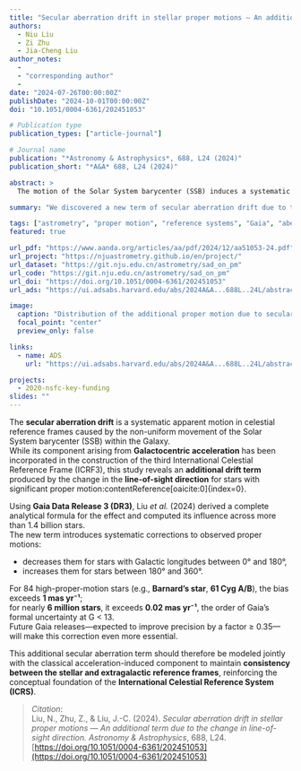 ```yaml
---
title: "Secular aberration drift in stellar proper motions — An additional term due to the change in line-of-sight direction"
authors:
  - Niu Liu
  - Zi Zhu
  - Jia-Cheng Liu
author_notes:
  - 
  - "corresponding author"
  - 
date: "2024-07-26T00:00:00Z"
publishDate: "2024-10-01T00:00:00Z"
doi: "10.1051/0004-6361/202451053"

# Publication type
publication_types: ["article-journal"]

# Journal name
publication: "*Astronomy & Astrophysics*, 688, L24 (2024)"
publication_short: "*A&A* 688, L24 (2024)"

abstract: >
  The motion of the Solar System barycenter (SSB) induces a systematic effect known as the **secular aberration drift**, a key factor in high-precision astrometry. In this study, we identify and quantify an additional component of this drift resulting from the change in the line-of-sight direction caused by stellar proper motion. Using Gaia Data Release 3, we show that this effect alters the observed proper motion field of stars, decreasing it for Galactic longitudes 0°–180° and increasing it elsewhere. For 84 stars, the induced additional proper motion exceeds 1 mas yr⁻¹, and for nearly 6 million stars it exceeds 0.02 mas yr⁻¹—comparable to Gaia’s formal uncertainties for bright stars (G < 13). We recommend modeling both the SSB acceleration and this new term to ensure full consistency between the stellar and extragalactic reference frames.

summary: "We discovered a new term of secular aberration drift due to the changing line of sight, affecting stellar proper motions measured by Gaia."

tags: ["astrometry", "proper motion", "reference systems", "Gaia", "aberration drift"]
featured: true

url_pdf: "https://www.aanda.org/articles/aa/pdf/2024/12/aa51053-24.pdf"
url_project: "https://njuastrometry.github.io/en/project/"
url_dataset: "https://git.nju.edu.cn/astrometry/sad_on_pm"
url_code: "https://git.nju.edu.cn/astrometry/sad_on_pm"
url_doi: "https://doi.org/10.1051/0004-6361/202451053"
url_ads: "https://ui.adsabs.harvard.edu/abs/2024A&A...688L..24L/abstract"

image:
  caption: "Distribution of the additional proper motion due to secular aberration drift (Liu et al. 2024, *A&A* 688, L24)."
  focal_point: "center"
  preview_only: false

links:
  - name: ADS
    url: "https://ui.adsabs.harvard.edu/abs/2024A&A...688L..24L/abstract"

projects:
  - 2020-nsfc-key-funding
slides: ""
---
```


The **secular aberration drift** is a systematic apparent motion in celestial reference frames caused by the non-uniform movement of the Solar System barycenter (SSB) within the Galaxy.  
While its component arising from **Galactocentric acceleration** has been incorporated in the construction of the third International Celestial Reference Frame (ICRF3), this study reveals an **additional drift term** produced by the change in the **line-of-sight direction** for stars with significant proper motion:contentReference[oaicite:0]{index=0}.

Using **Gaia Data Release 3 (DR3)**, Liu *et al.* (2024) derived a complete analytical formula for the effect and computed its influence across more than 1.4 billion stars.  
The new term introduces systematic corrections to observed proper motions:
- decreases them for stars with Galactic longitudes between 0° and 180°,  
- increases them for stars between 180° and 360°.

For 84 high-proper-motion stars (e.g., **Barnard’s star**, **61 Cyg A/B**), the bias exceeds **1 mas yr⁻¹**;  
for nearly **6 million stars**, it exceeds **0.02 mas yr⁻¹**, the order of Gaia’s formal uncertainty at G < 13.  
Future Gaia releases—expected to improve precision by a factor ≥ 0.35—will make this correction even more essential.

This additional secular aberration term should therefore be modeled jointly with the classical acceleration-induced component to maintain **consistency between the stellar and extragalactic reference frames**, reinforcing the conceptual foundation of the **International Celestial Reference System (ICRS)**.

> *Citation*:  
> Liu, N., Zhu, Z., & Liu, J.-C. (2024). *Secular aberration drift in stellar proper motions — An additional term due to the change in line-of-sight direction.* *Astronomy & Astrophysics*, 688, L24. [https://doi.org/10.1051/0004-6361/202451053](https://doi.org/10.1051/0004-6361/202451053)
